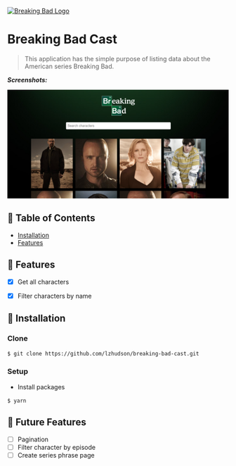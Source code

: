 <a href="https://pt.wikipedia.org/wiki/Lista_de_epis%C3%B3dios_de_Breaking_Bad"><img src="https://upload.wikimedia.org/wikipedia/commons/thumb/7/77/Breaking_Bad_logo.svg/300px-Breaking_Bad_logo.svg.png" alt="Breaking Bad Logo"></a>

# Breaking Bad Cast
> This application has the simple purpose of listing data about the American series Breaking Bad.
 
***Screenshots:***
<p><img src="https://github.com/lzhudson/breaking-bad-cast/blob/master/screenshots/screen-1.png" alt=""></p>

## 📌 Table of Contents
- [Installation](#installation)
- [Features](#features)

## 📍 Features
- [X] Get all characters
- [X] Filter characters by name


## 🚀 Installation

### Clone
```shell
$ git clone https://github.com/lzhudson/breaking-bad-cast.git
```

### Setup
- Install packages

```shell
$ yarn 
```

## 📐 Future Features
- [ ] Pagination
- [ ] Filter character by episode
- [ ] Create series phrase page